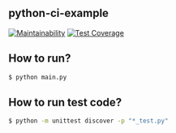 ## python-ci-example

[![Maintainability](https://api.codeclimate.com/v1/badges/ce572fcb4634b4118211/maintainability)](https://codeclimate.com/github/LEEHM97/python-ci-example/maintainability) [![Test Coverage](https://api.codeclimate.com/v1/badges/ce572fcb4634b4118211/test_coverage)](https://codeclimate.com/github/LEEHM97/python-ci-example/test_coverage)

## How to run?

```sh
$ python main.py
```

## How to run test code?

```sh
$ python -m unittest discover -p "*_test.py"
```
